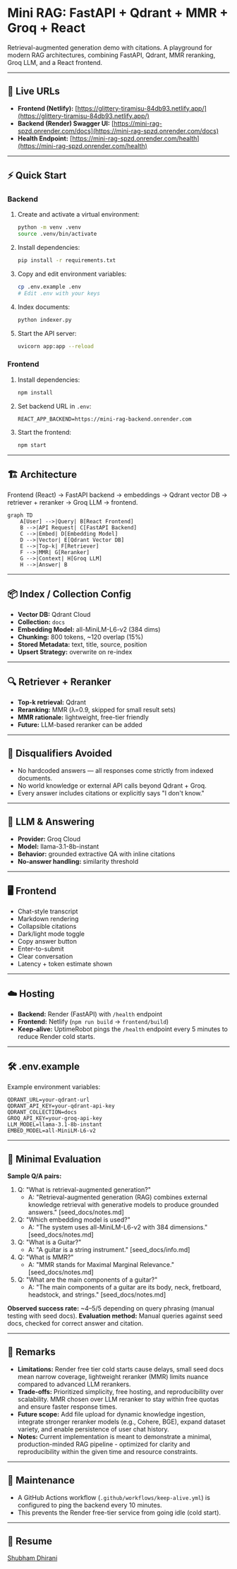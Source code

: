 # Mini RAG: FastAPI + Qdrant + MMR + Groq + React

Retrieval-augmented generation demo with citations. A playground for modern RAG architectures, combining FastAPI, Qdrant, MMR reranking, Groq LLM, and a React frontend.

---

## 🚀 Live URLs
- **Frontend (Netlify):** [https://glittery-tiramisu-84db93.netlify.app/](https://glittery-tiramisu-84db93.netlify.app/)
- **Backend (Render) Swagger UI:** [https://mini-rag-spzd.onrender.com/docs](https://mini-rag-spzd.onrender.com/docs)
- **Health Endpoint:** [https://mini-rag-spzd.onrender.com/health](https://mini-rag-spzd.onrender.com/health)

---

## ⚡ Quick Start

### Backend
1. Create and activate a virtual environment:
   ```bash
   python -m venv .venv
   source .venv/bin/activate
   ```
2. Install dependencies:
   ```bash
   pip install -r requirements.txt
   ```
3. Copy and edit environment variables:
   ```bash
   cp .env.example .env
   # Edit .env with your keys
   ```
4. Index documents:
   ```bash
   python indexer.py
   ```
5. Start the API server:
   ```bash
   uvicorn app:app --reload
   ```

### Frontend
1. Install dependencies:
   ```bash
   npm install
   ```
2. Set backend URL in `.env`:
   ```env
   REACT_APP_BACKEND=https://mini-rag-backend.onrender.com
   ```
3. Start the frontend:
   ```bash
   npm start
   ```

---

## 🏗️ Architecture

Frontend (React) → FastAPI backend → embeddings → Qdrant vector DB → retriever + reranker → Groq LLM → frontend.

```mermaid
graph TD
    A[User] -->|Query| B[React Frontend]
    B -->|API Request| C[FastAPI Backend]
    C -->|Embed| D[Embedding Model]
    D -->|Vector| E[Qdrant Vector DB]
    E -->|Top-k| F[Retriever]
    F -->|MMR| G[Reranker]
    G -->|Context| H[Groq LLM]
    H -->|Answer| B
```

---

## 📦 Index / Collection Config
- **Vector DB:** Qdrant Cloud
- **Collection:** `docs`
- **Embedding Model:** all-MiniLM-L6-v2 (384 dims)
- **Chunking:** 800 tokens, ~120 overlap (15%)
- **Stored Metadata:** text, title, source, position
- **Upsert Strategy:** overwrite on re-index

---

## 🔍 Retriever + Reranker
- **Top-k retrieval:** Qdrant
- **Reranking:** MMR (λ=0.9, skipped for small result sets)
- **MMR rationale:** lightweight, free-tier friendly
- **Future:** LLM-based reranker can be added

---

## 🚫 Disqualifiers Avoided
- No hardcoded answers — all responses come strictly from indexed documents.
- No world knowledge or external API calls beyond Qdrant + Groq.
- Every answer includes citations or explicitly says "I don't know."

---

## 🤖 LLM & Answering
- **Provider:** Groq Cloud
- **Model:** llama-3.1-8b-instant
- **Behavior:** grounded extractive QA with inline citations
- **No-answer handling:** similarity threshold

---

## 🖥️ Frontend
- Chat-style transcript
- Markdown rendering
- Collapsible citations
- Dark/light mode toggle
- Copy answer button
- Enter-to-submit
- Clear conversation
- Latency + token estimate shown

---

## ☁️ Hosting
- **Backend:** Render (FastAPI) with `/health` endpoint
- **Frontend:** Netlify (`npm run build` → `frontend/build`)
- **Keep-alive:** UptimeRobot pings the `/health` endpoint every 5 minutes to reduce Render cold starts.

---

## 🛠️ .env.example
Example environment variables:
```env
QDRANT_URL=your-qdrant-url
QDRANT_API_KEY=your-qdrant-api-key
QDRANT_COLLECTION=docs
GROQ_API_KEY=your-groq-api-key
LLM_MODEL=llama-3.1-8b-instant
EMBED_MODEL=all-MiniLM-L6-v2
```

---

## 🧪 Minimal Evaluation
**Sample Q/A pairs:**
1. Q: "What is retrieval-augmented generation?"
   - A: "Retrieval-augmented generation (RAG) combines external knowledge retrieval with generative models to produce grounded answers." [seed_docs/notes.md]
2. Q: "Which embedding model is used?"
   - A: "The system uses all-MiniLM-L6-v2 with 384 dimensions." [seed_docs/notes.md]
3. Q: "What is a Guitar?"
   - A: "A guitar is a string instrument." [seed_docs/info.md]
4. Q: "What is MMR?"
   - A: "MMR stands for Maximal Marginal Relevance." [seed_docs/notes.md]
5. Q: "What are the main components of a guitar?"
   - A: "The main components of a guitar are its body, neck, fretboard, headstock, and strings." [seed_docs/notes.md]

**Observed success rate:** ~4–5/5 depending on query phrasing (manual testing with seed docs).
**Evaluation method:** Manual queries against seed docs, checked for correct answer and citation.

---

## 💬 Remarks
- **Limitations:** Render free tier cold starts cause delays, small seed docs mean narrow coverage, lightweight reranker (MMR) limits nuance compared to advanced LLM rerankers.
- **Trade-offs:** Prioritized simplicity, free hosting, and reproducibility over scalability. MMR chosen over LLM reranker to stay within free quotas and ensure faster response times.
- **Future scope:** Add file upload for dynamic knowledge ingestion, integrate stronger reranker models (e.g., Cohere, BGE), expand dataset variety, and enable persistence of user chat history.
- **Notes:** Current implementation is meant to demonstrate a minimal, production-minded RAG pipeline - optimized for clarity and reproducibility within the given time and resource constraints.

---

## 🔄 Maintenance

- A GitHub Actions workflow (`.github/workflows/keep-alive.yml`) is configured to ping the backend every 10 minutes.  
- This prevents the Render free-tier service from going idle (cold start).

---

## 📄 Resume
[Shubham Dhirani](https://drive.google.com/file/d/10Zarsixc51SE_YeIkT5dSTM85JmvuAcW/view?usp=drive_link)
